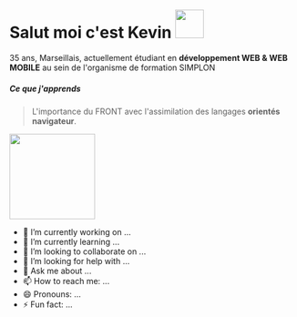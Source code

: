 # Salut moi c'est Kevin <img src="https://github.com/kferrerux/kferrerux/assets/77007630/c7dce759-f750-469e-b2bc-30f8cfd6fe7b" style="width:50px">
35 ans, Marseillais, actuellement étudiant en **développement WEB & WEB MOBILE** au sein de l'organisme de formation SIMPLON

  ##### Ce que j'apprends
  > L'importance du FRONT avec l'assimilation des langages **orientés navigateur**.
  <img src="https://github.com/kferrerux/kferrerux/assets/77007630/404b5a11-3304-40c7-af0e-f5e280271255" style="width:150px">




- 🔭 I’m currently working on ...
- 🌱 I’m currently learning ...
- 👯 I’m looking to collaborate on ...
- 🤔 I’m looking for help with ...
- 💬 Ask me about ...
- 📫 How to reach me: ...
- 😄 Pronouns: ...
- ⚡ Fun fact: ...

